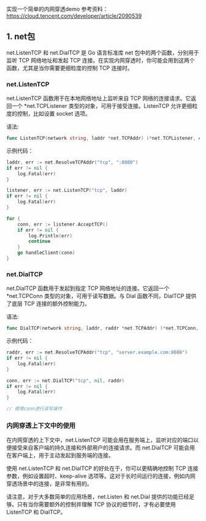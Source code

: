 实现一个简单的内网穿透demo
参考资料：https://cloud.tencent.com/developer/article/2090539

## 1. net包
net.ListenTCP 和 net.DialTCP 是 Go 语言标准库 net 包中的两个函数，分别用于监听 TCP 网络地址和发起 TCP 连接。在实现内网穿透时，你可能会用到这两个函数，尤其是当你需要更细粒度的控制 TCP 连接时。
### net.ListenTCP
net.ListenTCP 函数用于在本地网络地址上监听来自 TCP 网络的连接请求。它返回一个 *net.TCPListener 类型的对象，可用于接受连接。ListenTCP 允许更细粒度的控制，比如设置 socket 选项。

语法:
```go
func ListenTCP(network string, laddr *net.TCPAddr) (*net.TCPListener, error)
```
示例代码：
```go
laddr, err := net.ResolveTCPAddr("tcp", ":8080")
if err != nil {
    log.Fatal(err)
}

listener, err := net.ListenTCP("tcp", laddr)
if err != nil {
    log.Fatal(err)
}

for {
    conn, err := listener.AcceptTCP()
    if err != nil {
        log.Println(err)
        continue
    }
    go handleClient(conn)
}
```

### net.DialTCP
net.DialTCP 函数用于发起到指定 TCP 网络地址的连接。它返回一个 *net.TCPConn 类型的对象，可用于读写数据。与 Dial 函数不同，DialTCP 提供了底层 TCP 连接的额外控制能力。

语法:
```go
func DialTCP(network string, laddr, raddr *net.TCPAddr) (*net.TCPConn, error)

```
示例代码：
```go
raddr, err := net.ResolveTCPAddr("tcp", "server.example.com:8080")
if err != nil {
    log.Fatal(err)
}

conn, err := net.DialTCP("tcp", nil, raddr)
if err != nil {
    log.Fatal(err)
}

// 使用conn进行读写操作

```
### 内网穿透上下文中的使用
在内网穿透的上下文中，net.ListenTCP 可能会用在服务端上，监听对应的端口以便接受来自客户端的持久连接和外部用户的连接请求。而 net.DialTCP 可能会用在客户端上，用于主动发起到服务端的连接。

使用 net.ListenTCP 和 net.DialTCP 的好处在于，你可以更精确地控制 TCP 连接参数，例如设置超时、keep-alive 选项等。这对于长时间运行的连接，例如内网穿透场景中的连接，是非常有用的。

请注意，对于大多数简单的应用场景，net.Listen 和 net.Dial 提供的功能已经足够。只有当你需要额外的控制并理解 TCP 协议的细节时，才有必要使用 ListenTCP 和 DialTCP。